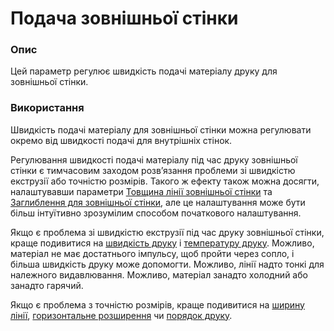 Подача зовнішньої стінки
====

### **Опис**

Цей параметр регулює швидкість подачі матеріалу друку для зовнішньої стінки.

### **Використання**

Швидкість подачі матеріалу для зовнішньої стінки можна регулювати окремо від швидкості подачі для внутрішніх стінок.

Регулювання швидкості подачі матеріалу під час друку зовнішньої стінки є тимчасовим заходом розвʼязання проблеми зі швидкістю екструзії або точністю розмірів. Такого ж ефекту також можна досягти, налаштувавши параметри [Товщина лінії зовнішньої стінки](../quality/wall_line_width_0.md) та [Заглиблення для зовнішньої стінки](../shell/wall_0_inset.md), але це налаштування може бути більш інтуїтивно зрозумілим способом початкового налаштування.

Якщо є проблема зі швидкістю екструзії під час друку зовнішньої стінки, краще подивитися на [швидкість друку](../speed/speed_wall_0.md) і [температуру друку](../heating_and_cooling/material_print_temperature.md). Можливо, матеріал не має достатнього імпульсу, щоб пройти через сопло, і більша швидкість друку може допомогти. Можливо, лінії надто тонкі для належного видавлювання. Можливо, матеріал занадто холодний або занадто гарячий.

Якщо є проблема з точністю розмірів, краще подивитися на [ширину лінії](../quality/wall_line_width_0.md), [горизонтальне розширення](../shell/xy_offset.md) чи [порядок друку](../shell/outer_inset_first.md).
